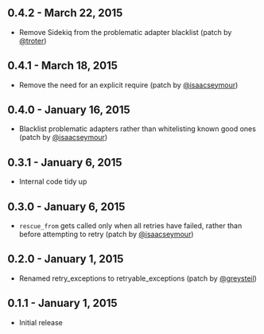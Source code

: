 ## 0.4.2 - March 22, 2015

- Remove Sidekiq from the problematic adapter blacklist (patch by [@troter](https://github.com/troter))

## 0.4.1 - March 18, 2015

- Remove the need for an explicit require (patch by [@isaacseymour](https://github.com/isaacseymour))

## 0.4.0 - January 16, 2015

- Blacklist problematic adapters rather than whitelisting known good ones (patch by [@isaacseymour](https://github.com/isaacseymour))

## 0.3.1 - January 6, 2015

- Internal code tidy up

## 0.3.0 - January 6, 2015

- `rescue_from` gets called only when all retries have failed, rather than before attempting to retry (patch by [@isaacseymour](https://github.com/isaacseymour))

## 0.2.0 - January 1, 2015

- Renamed retry_exceptions to retryable_exceptions (patch by [@greysteil](https://github.com/greysteil))

## 0.1.1 - January 1, 2015

- Initial release
